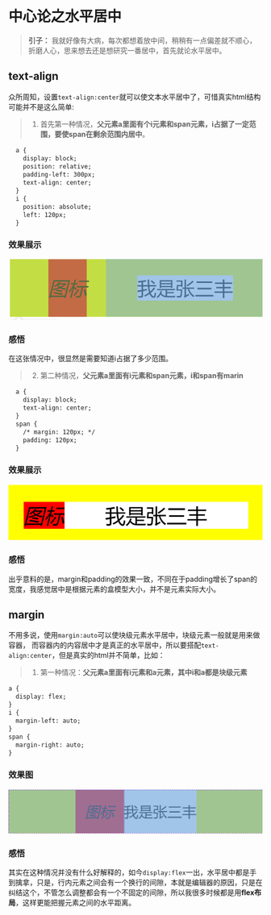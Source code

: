 # 中心论之水平居中

>**引子：** 我就好像有大病，每次都想着放中间，稍稍有一点偏差就不顺心，折磨人心，思来想去还是想研究一番居中，首先就论水平居中。

## text-align
众所周知，设置`text-align:center`就可以使文本水平居中了，可惜真实html结构可能并不是这么简单:
> 1. 首先第一种情况，**父元素a里面有个i元素和span元素，i占据了一定范围，要使span在剩余范围内居中**。
```
  a {
    display: block;
    position: relative;
    padding-left: 300px;
    text-align: center;
  }
  i {
    position: absolute;
    left: 120px;
  }
```
### 效果展示
!["效果图"](image.png)

### 感悟
在这张情况中，很显然是需要知道i占据了多少范围。

> 2. 第二种情况，**父元素a里面有i元素和span元素，i和span有marin**

```
  a {
    display: block;
    text-align: center;
  }
  span {
    /* margin: 120px; */
    padding: 120px;
  }
```
### 效果展示
!['效果图'](image-1.png)

### 感悟
出乎意料的是，margin和padding的效果一致，不同在于padding增长了span的宽度，我感觉居中是根据元素的盒模型大小，并不是元素实际大小。

## margin

不用多说，使用`margin:auto`可以使块级元素水平居中，块级元素一般就是用来做容器，
而容器内的内容居中才是真正的水平居中，所以要搭配`text-align:center`，但是真实的html并不简单，比如：

> 1. 第一种情况：**父元素a里面有i元素和a元素，其中i和a都是块级元素**
```
a {
  display: flex;
}
i {
  margin-left: auto;
}
span {
  margin-right: auto;
}
```
### 效果图
![alt text](image-2.png)

### 感悟
其实在这种情况并没有什么好解释的，如今`display:flex`一出，水平居中都是手到擒拿，只是，行内元素之间会有一个换行的间隙，本就是编辑器的原因，只是在纠结这个，不管怎么调整都会有一个不固定的间隙，所以我很多时候都是用**flex布局**，这样更能把握元素之间的水平距离。

